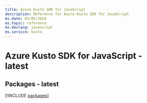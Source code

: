 ```yaml
---
title: Azure Kusto SDK for JavaScript
description: Reference for Azure Kusto SDK for JavaScript
ms.date: 03/05/2024
ms.topic: reference
ms.devlang: javascript
ms.service: kusto
---
```

# Azure Kusto SDK for JavaScript - latest
## Packages - latest
[!INCLUDE [packages](kusto-index.md)]